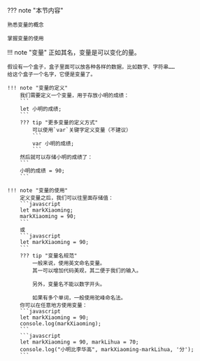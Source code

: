 ??? note "本节内容"

    熟悉变量的概念

    掌握变量的使用

!!! note "变量"
    正如其名，变量是可以变化的量。

    假设有一个盒子，盒子里面可以放各种各样的数据，比如数字、字符串……
    给这个盒子一个名字，它便是变量了。

    !!! note "变量的定义"
        我们需要定义一个变量，用于存放小明的成绩：
        ```
        let 小明的成绩;
        ```
        ??? tip "更多变量的定义方式"
            可以使用`var`关键字定义变量（不建议）
            ```
            var 小明的成绩;
            ```
        然后就可以存储小明的成绩了：
        ```
        小明的成绩 = 90;
        ```

    !!! note "变量的使用"
        定义变量之后，我们可以往里面存储值：
        ```javascript
        let markXiaoming;
        markXiaoming = 90;
        ```
        或
        ```javascript
        let markXiaoming = 90;
        ```
        ??? tip "变量名规范"
            一般来说，使用英文命名变量。
            其一可以增加代码美观，其二便于我们的输入。

            另外，变量名不能以数字开头。

            如果有多个单词，一般使用驼峰命名法。
        你可以在任意地方使用变量：
        ```javascript
        let markXiaoming = 90;
        console.log(markXiaoming);
        ```
        ```javascript
        let markXiaoming = 90, markLihua = 70;
        console.log("小明比李华高", markXiaoming-markLihua, '分');
        ```


